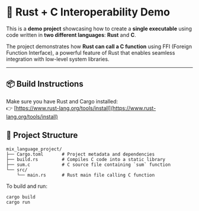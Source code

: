 # 🔗 Rust + C Interoperability Demo

This is a **demo project** showcasing how to create a **single executable** using code written in **two different languages**: **Rust** and **C**.

The project demonstrates how **Rust can call a C function** using FFI (Foreign Function Interface), a powerful feature of Rust that enables seamless integration with low-level system libraries.

---

## 📦 Build Instructions

Make sure you have Rust and Cargo installed:  
👉 [https://www.rust-lang.org/tools/install](https://www.rust-lang.org/tools/install)

## 📁 Project Structure

```text
mix_language_project/
├── Cargo.toml       # Project metadata and dependencies
├── build.rs         # Compiles C code into a static library
├── sum.c            # C source file containing `sum` function
└── src/
    └── main.rs      # Rust main file calling C function
```
To build and run:

```bash
cargo build
cargo run
```

